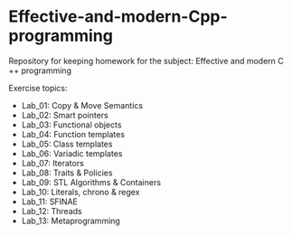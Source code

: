 # Effective-and-modern-Cpp-programming
Repository for keeping homework for the subject: Effective and modern C ++ programming

Exercise topics:
- Lab_01: Copy & Move Semantics 
- Lab_02: Smart pointers
- Lab_03: Functional objects 
- Lab_04: Function templates 
- Lab_05: Class templates
- Lab_06: Variadic templates
- Lab_07: Iterators
- Lab_08: Traits & Policies
- Lab_09: STL Algorithms & Containers
- Lab_10: Literals, chrono & regex
- Lab_11: SFINAE
- Lab_12: Threads
- Lab_13: Metaprogramming
